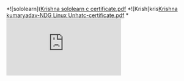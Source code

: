*![sololearn]([Krishna sololearn c certificate.pdf](https://github.com/krish-380/M1_scientific_calculator/files/8308561/Krishna.sololearn.c.certificate.pdf)
*![Krish[kris[Krishna kumaryadav-NDG Linux Unhatc-certificate.pdf](https://github.com/krish-380/M1_scientific_calculator/files/8308564/Krishna.kumaryadav-NDG.Linux.Unhatc-certificate.pdf)
*![Krishna kumaryadav-NDG Linux Unhatc-certificate.pdf](https://github.com/krish-380/M1_scientific_calculator/files/8308571/Krishna.kumaryadav-NDG.Linux.Unhatc-certificate.pdf)

